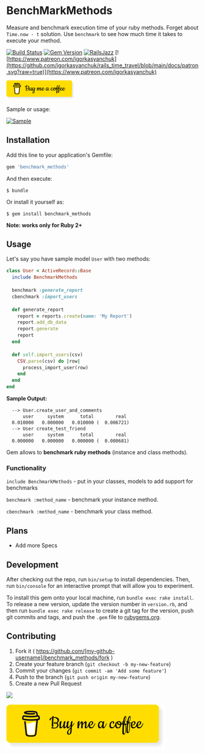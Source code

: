 # BenchMarkMethods

Measure and benchmark execution time of your ruby methods. Forget about `Time.now - t` solution. Use `benchmark` to see how much time it takes to execute your method.

[![Build Status](https://travis-ci.org/igorkasyanchuk/benchmark_methods.svg?branch=master)](https://travis-ci.org/igorkasyanchuk/benchmark_methods)
[![Gem Version](https://badge.fury.io/rb/benchmark_methods.svg)](https://badge.fury.io/rb/benchmark_methods)
[![RailsJazz](https://github.com/igorkasyanchuk/rails_time_travel/blob/main/docs/my_other.svg?raw=true)](https://www.railsjazz.com)
[![https://www.patreon.com/igorkasyanchuk](https://github.com/igorkasyanchuk/rails_time_travel/blob/main/docs/patron.svg?raw=true)](https://www.patreon.com/igorkasyanchuk)

[!["Buy Me A Coffee"](https://github.com/igorkasyanchuk/get-smart/blob/main/docs/snapshot-bmc-button-small.png?raw=true)](https://buymeacoffee.com/igorkasyanchuk)

Sample or usage:

[![Sample](https://raw.githubusercontent.com/igorkasyanchuk/benchmark_methods/master/benchmark_methods.png)](https://raw.githubusercontent.com/igorkasyanchuk/benchmark_methods/master/benchmark_methods.png)

## Installation

Add this line to your application's Gemfile:

```ruby
gem 'benchmark_methods'
```

And then execute:

    $ bundle

Or install it yourself as:

    $ gem install benchmark_methods


**Note: works only for Ruby 2+**

## Usage

Let's say you have sample model `User` with two methods:


```ruby
class User < ActiveRecord::Base
  include BenchmarkMethods

  benchmark :generate_report
  cbenchmark :import_users

  def generate_report
    report = reports.create(name: 'My Report')
    report.add_db_data
    report.generate
    report
  end

  def self.import_users(csv)
    CSV.parse(csv) do |row|
      process_import_user(row)
    end
  end
end
```

**Sample Output:**

```
  --> User.create_user_and_comments
      user     system      total        real
  0.010000   0.000000   0.010000 (  0.006721)
  --> User create_test_friend
      user     system      total        real
  0.000000   0.000000   0.000000 (  0.000681)
```

Gem allows to **benchmark ruby methods** (instance and class methods).

### Functionality

`include BenchmarkMethods` - put in your classes, models to add support for benchmarks

`benchmark :method_name` - benchmark your instance method.

`cbenchmark :method_name` - benchmark your class method.

## Plans

* Add more Specs

## Development

After checking out the repo, run `bin/setup` to install dependencies. Then, run `bin/console` for an interactive prompt that will allow you to experiment.

To install this gem onto your local machine, run `bundle exec rake install`. To release a new version, update the version number in `version.rb`, and then run `bundle exec rake release` to create a git tag for the version, push git commits and tags, and push the `.gem` file to [rubygems.org](https://rubygems.org).

## Contributing

1. Fork it ( https://github.com/[my-github-username]/benchmark_methods/fork )
2. Create your feature branch (`git checkout -b my-new-feature`)
3. Commit your changes (`git commit -am 'Add some feature'`)
4. Push to the branch (`git push origin my-new-feature`)
5. Create a new Pull Request

[<img src="https://github.com/igorkasyanchuk/rails_time_travel/blob/main/docs/more_gems.png?raw=true"
/>](https://www.railsjazz.com/?utm_source=github&utm_medium=bottom&utm_campaign=benchmark_methods)

[!["Buy Me A Coffee"](https://github.com/igorkasyanchuk/get-smart/blob/main/docs/snapshot-bmc-button.png?raw=true)](https://buymeacoffee.com/igorkasyanchuk)
